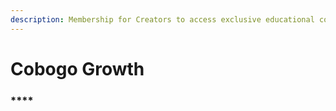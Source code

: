 ```yaml
---
description: Membership for Creators to access exclusive educational communities
---
```


# Cobogo Growth

### ****
